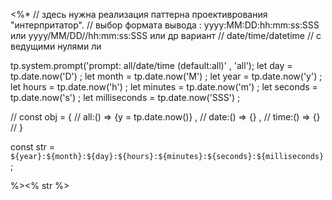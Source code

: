 <%* 
// здесь нужна реализация паттерна проективрования "интерпритатор". 
// выбор формата вывода : yyyy:MM:DD:hh:mm:ss:SSS или yyyy/MM/DD//hh:mm:ss:SSS или др вариант
// date/time/datetime
// с ведущими нулями ли

tp.system.prompt('prompt: all/date/time (default:all)' , 'all');
let day = tp.date.now('D') ;
let month = tp.date.now('M') ;
let year = tp.date.now('y') ;
let hours = tp.date.now('h') ;
let minutes = tp.date.now('m') ;
let seconds = tp.date.now('s') ;
let milliseconds = tp.date.now('SSS') ;

// const obj = {
// all:() => {y = tp.date.now()} ,
// 	date:() => {} ,
// 	time:() => {}
// }

const str = `${year}:${month}:${day}:${hours}:${minutes}:${seconds}:${milliseconds}` ;

%><%
str
%>